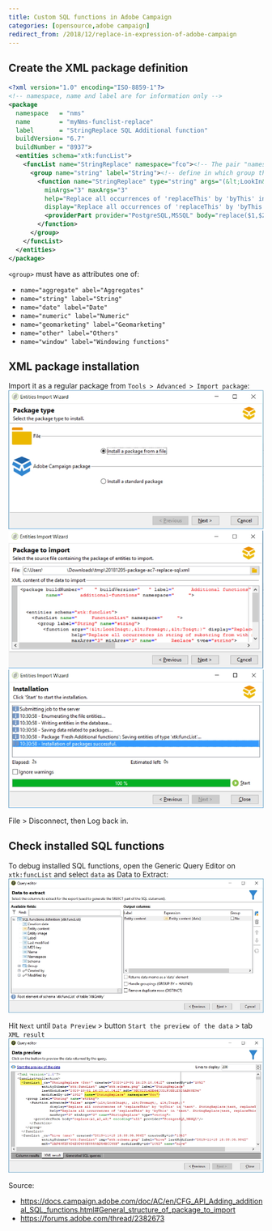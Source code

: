 ```yaml
---
title: Custom SQL functions in Adobe Campaign
categories: [opensource,adobe campaign]
redirect_from: /2018/12/replace-in-expression-of-adobe-campaign
---
```


<!--more-->
## Create the XML package definition
```xml
<?xml version="1.0" encoding="ISO-8859-1"?>
<!-- namespace, name and label are for information only -->
<package
  namespace   = "nms"
  name        = "myNms-funclist-replace"
  label       = "StringReplace SQL Additional function"
  buildVersion= "6.7"
  buildNumber = "8937">
  <entities schema="xtk:funcList">
    <funcList name="StringReplace" namespace="fco"><!-- The pair "namespace:name" is the real id of the function. To update, use the same pair. -->
      <group name="string" label="String"><!-- define in which group the function belongs to -->
        <function name="StringReplace" type="string" args="(&lt;LookIn&gt;, &lt;From&gt;, &lt;To&gt;)"
          minArgs="3" maxArgs="3"
          help="Replace all occurrences of 'replaceThis' by 'byThis' in 'text'. StringReplace(text, replaceThis, byThis)"
          display="Replace all occurrences of 'replaceThis' by 'byThis' in 'text'. StringReplace(text, replaceThis, byThis)">
          <providerPart provider="PostgreSQL,MSSQL" body="replace($1,$2,$3)"/>
        </function>
      </group>
    </funcList>
  </entities>
</package>
```

`<group>` must have as attributes one of:
- `name="aggregate" abel="Aggregates"`
- `name="string" label="String"`
- `name="date" label="Date"`
- `name="numeric" label="Numeric"`
- `name="geomarketing" label="Geomarketing"`
- `name="other" label="Others"`
- `name="window" label="Windowing functions"`

## XML package installation

Import it as a regular package from `Tools > Advanced > Import package`:
![todo](/assets/images/2018/12/adobe-campaign-package-install-1.jpg)
![todo](/assets/images/2018/12/adobe-campaign-package-install-2.jpg)
![todo](/assets/images/2018/12/adobe-campaign-package-install-3.jpg)

File > Disconnect, then Log back in.

## Check installed SQL functions
To debug installed SQL functions, open the Generic Query Editor on `xtk:funcList` and select `data` as Data to Extract:
![](/assets/images/2020/adobe-campaign-debug-xtk-funclist.jpg)

Hit `Next` until `Data Preview` > button `Start the preview of the data` > tab `XML result`
![](/assets/images/2020/adobe-campaign-debug-xtk-funclist-data-preview.jpg)

Source:
- https://docs.campaign.adobe.com/doc/AC/en/CFG_API_Adding_additional_SQL_functions.html#General_structure_of_package_to_import
- https://forums.adobe.com/thread/2382673
